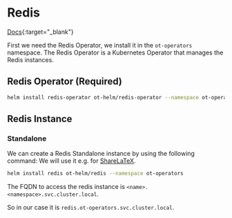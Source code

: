 # Redis

[Docs](https://ot-redis-operator.netlify.app/docs/){:target="\_blank"}

First we need the Redis Operator, we install it in the `ot-operators` namespace.
The Redis Operator is a Kubernetes Operator that manages the Redis instances.

## Redis Operator (Required)

```bash
helm install redis-operator ot-helm/redis-operator --namespace ot-operators --create-namespace
```

## Redis Instance

### Standalone

We can create a Redis Standalone instance by using the following command:
We will use it e.g. for [ShareLaTeX](/applications/custom/sharelatex).

```bash
helm install redis ot-helm/redis --namespace ot-operators
```

The FQDN to access the redis instance is `<name>.<namespace>.svc.cluster.local`.

So in our case it is `redis.ot-operators.svc.cluster.local`.
